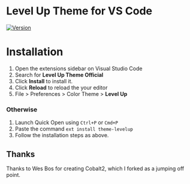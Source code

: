 # Level Up Theme for VS Code

[![Version](https://vsmarketplacebadge.apphb.com/version/leveluptutorials.theme-levelup.svg)](https://marketplace.visualstudio.com/items?itemName=leveluptutorials.theme-levelup)

<!-- ![Preview](https://raw.githubusercontent.com/wesbos/cobalt2-vscode/cobalt2-updates/images/ss.png) -->


# Installation

1. Open the extensions sidebar on Visual Studio Code
2. Search for **Level Up Theme Official**
3. Click **Install** to install it.
4. Click **Reload** to reload the your editor
5. File > Preferences > Color Theme > **Level Up**

### Otherwise

1. Launch Quick Open using `Ctrl+P` or `Cmd+P`
2. Paste the command `ext install theme-levelup`
3. Follow the installation steps as above. 

## Thanks

Thanks to Wes Bos for creating Cobalt2, which I forked as a jumping off point.
